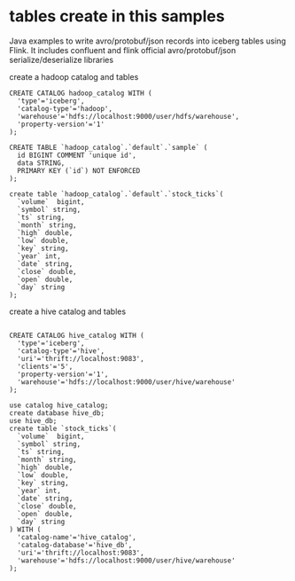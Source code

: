 # tables create in this samples

Java examples to write avro/protobuf/json records into iceberg tables using Flink.
It includes confluent and flink official avro/protobuf/json serialize/deserialize libraries

create a hadoop catalog and tables
```
CREATE CATALOG hadoop_catalog WITH (
  'type'='iceberg',
  'catalog-type'='hadoop',
  'warehouse'='hdfs://localhost:9000/user/hdfs/warehouse',
  'property-version'='1'
);

CREATE TABLE `hadoop_catalog`.`default`.`sample` (
  id BIGINT COMMENT 'unique id',
  data STRING,
  PRIMARY KEY (`id`) NOT ENFORCED
);

create table `hadoop_catalog`.`default`.`stock_ticks`(
  `volume`  bigint,
  `symbol` string,
  `ts` string,
  `month` string,
  `high` double,
  `low` double,
  `key` string,
  `year` int,
  `date` string,
  `close` double,
  `open` double,
  `day` string
);
```
create a hive catalog and tables
```

CREATE CATALOG hive_catalog WITH (
  'type'='iceberg',
  'catalog-type'='hive',
  'uri'='thrift://localhost:9083',
  'clients'='5',
  'property-version'='1',
  'warehouse'='hdfs://localhost:9000/user/hive/warehouse'
);

use catalog hive_catalog;
create database hive_db;
use hive_db;
create table `stock_ticks`(
  `volume`  bigint,
  `symbol` string,
  `ts` string,
  `month` string,
  `high` double,
  `low` double,
  `key` string,
  `year` int,
  `date` string,
  `close` double,
  `open` double,
  `day` string
) WITH (
  'catalog-name'='hive_catalog',
  'catalog-database'='hive_db',
  'uri'='thrift://localhost:9083',
  'warehouse'='hdfs://localhost:9000/user/hive/warehouse'
);

```


